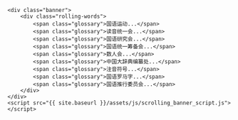     <div class="banner">
        <div class="rolling-words">
            <span class="glossary">国语运动...</span>
			<span class="glossary">读音统一会...</span>
			<span class="glossary">国语研究会...</span>
            <span class="glossary">国语统一筹备会...</span>
            <span class="glossary">数人会...</span>
			<span class="glossary">中国大辞典编纂处...</span>
			<span class="glossary">注音符号...</span>
			<span class="glossary">国语罗马字...</span>
			<span class="glossary">国语推行委员会...</span>
        </div>
    </div>
    <script src="{{ site.baseurl }}/assets/js/scrolling_banner_script.js"></script>
